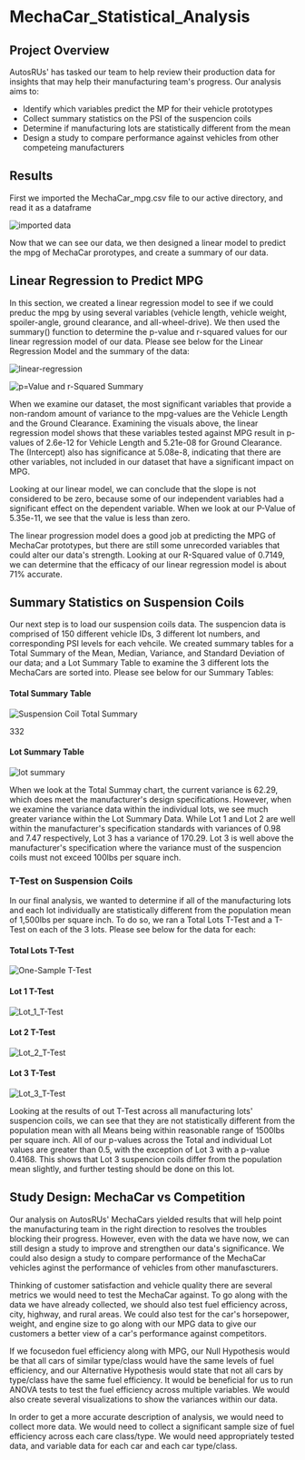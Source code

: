 # MechaCar_Statistical_Analysis

## Project Overview

AutosRUs' has tasked our team to help review their production data for insights that may help their manufacturing team's progress. Our analysis aims to:

  * Identify which variables predict the MP for their vehicle prototypes
  * Collect summary statistics on the PSI of the suspencion coils
  * Determine if manufacturing lots are statistically different from the mean
  * Design a study to compare performance against vehicles from other competeing manufacturers

## Results

First we imported the MechaCar_mpg.csv file to our active directory, and read it as a dataframe

![imported data](https://user-images.githubusercontent.com/84881187/133892824-dc3de7c9-d64d-4c8a-9716-08d6ce24edb2.PNG)


Now that we can see our data, we then designed a linear model to predict the mpg of MechaCar prorotypes, and create a summary of our data.

## Linear Regression to Predict MPG

In this section, we created a linear regression model to see if we could preduc the mpg by using several variables (vehicle length, vehicle weight, spoiler-angle, ground clearance, and all-wheel-drive). We then used the summary() function to determine the p-value and r-squared values for our linear regression model of our data. Please see below for the Linear Regression Model and the summary of the data:


![linear-regression](https://user-images.githubusercontent.com/84881187/133892937-703e02b2-f7da-446c-b06d-46458a244387.PNG)

![p=Value and r-Squared Summary](https://user-images.githubusercontent.com/84881187/133893081-c0f5a62a-fcb2-4d9a-a756-f3a77ddff0cd.PNG)


When we examine our dataset, the most significant variables that provide a non-random amount of variance to the mpg-values are the Vehicle Length and the Ground Clearance. Examining the visuals above, the linear regression model shows that these variables tested against MPG result in p-values of 2.6e-12 for Vehicle Length and 5.21e-08 for Ground Clearance. The (Intercept) also has significance at 5.08e-8, indicating that there are other variables, not included in our dataset that have a significant impact on MPG.

Looking at our linear model, we can conclude that the slope is not considered to be zero, because some of our independent variables had a significant effect on the dependent variable. When we look at our P-Value of 5.35e-11, we see that the value is less than zero.

The linear progression model does a good job at predicting the MPG of MechaCar prototypes, but there are still some unrecorded variables that could alter our data's strength. Looking at our R-Squared value of 0.7149, we can determine that the efficacy of our linear regression model is about 71% accurate. 

## Summary Statistics on Suspension Coils

Our next step is to load our suspension coils data. The suspencion data is comprised of 150 different vehicle IDs, 3 different lot numbers, and corresponding PSI levels for each vehcile. We created summary tables for a Total Summary of the Mean, Median, Variance, and Standard Deviation of our data; and a Lot Summary Table to examine the 3 different lots the MechaCars are sorted into. Please see below for our Summary Tables:

#### Total Summary Table
![Suspension Coil Total Summary](https://user-images.githubusercontent.com/84881187/133894566-7ffe94f3-3518-450d-8cb1-d6bcdd929b5e.PNG)

332

#### Lot Summary Table
![lot summary](https://user-images.githubusercontent.com/84881187/133894573-0625356c-14ed-4e04-bc18-075f19ff80d1.PNG)

When we look at the Total Summay chart, the current variance is 62.29, which does meet the manufacturer's design specifications. However, when we examine the variance data within the individual lots, we see much greater variance within the Lot Summary Data. While Lot 1 and Lot 2 are well within the manufacturer's specification standards with variances of 0.98 and 7.47 respectively, Lot 3 has a variance of 170.29. Lot 3 is well above the manufacturer's specification where the variance must of the suspencion coils must not exceed 100lbs per square inch. 

### T-Test on Suspension Coils

In our final analysis, we wanted to determine if all of the manufacturing lots and each lot individually are statistically different from the population mean of 1,500lbs per square inch. To do so, we ran a Total Lots T-Test and a T-Test on each of the 3 lots. Please see below for the data for each:


#### Total Lots T-Test

![One-Sample T-Test](https://user-images.githubusercontent.com/84881187/133894949-41b9e433-7e3f-403f-992d-8487e10a8617.PNG)


#### Lot 1 T-Test
![Lot_1_T-Test](https://user-images.githubusercontent.com/84881187/133894958-90e780a5-c3f6-4bf2-b240-b4fd43805248.PNG)



#### Lot 2 T-Test
![Lot_2_T-Test](https://user-images.githubusercontent.com/84881187/133894964-5789349a-7fc5-4093-a1eb-7dcb3ac498da.PNG)


#### Lot 3 T-Test
![Lot_3_T-Test](https://user-images.githubusercontent.com/84881187/133894985-baae076a-dd13-46da-9d8a-212b54d9a34c.PNG)

Looking at the results of out T-Test across all manufacturing lots' suspencion coils, we can see that they are not statistically different from the population mean with all Means being within reasonable range of 1500lbs per square inch. All of our p-values across the Total and individual Lot values are greater than 0.5, with the exception of Lot 3 with a p-value 0.4168. This shows that Lot 3 suspencion coils differ from the population mean slightly, and further testing should be done on this lot.


## Study Design: MechaCar vs Competition

Our analysis on AutosRUs' MechaCars yielded results that will help point the manufacturing team in the right direction to resolves the troubles blocking their progress. However, even with the data we have now, we can still design a study to improve and strengthen our data's significance. We could also design a study to compare performance of the MechaCar vehicles aginst the performance of vehicles from other manufascturers.

Thinking of customer satisfaction and vehicle quality there are several metrics we would need to test the MechaCar against. To go along with the data we have already collected, we should also test fuel efficiency across, city, highway, and rural areas. We could also test for the car's horsepower, weight, and engine size to go along with our MPG data to give our customers a better view of a car's performance against competitors. 

If we focusedon fuel efficiency along with MPG, our Null Hypothesis would be that all cars of similar type/class would have the same levels of fuel efficiency, and our Alternative Hypothesis would state that not all cars by type/class have the same fuel efficiency. It would be beneficial for us to run ANOVA tests to test the fuel efficiency across multiple variables. We would also create several visualizations to show the variances within our data. 

In order to get a more accurate description of analysis, we would need to collect more data. We would need to collect a significant sample size of fuel efficiency across each care class/type. We would need appropriately tested data, and variable data for each car and each car type/class.



